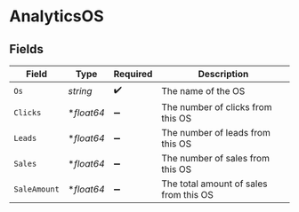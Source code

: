 # AnalyticsOS


## Fields

| Field                                  | Type                                   | Required                               | Description                            |
| -------------------------------------- | -------------------------------------- | -------------------------------------- | -------------------------------------- |
| `Os`                                   | *string*                               | :heavy_check_mark:                     | The name of the OS                     |
| `Clicks`                               | **float64*                             | :heavy_minus_sign:                     | The number of clicks from this OS      |
| `Leads`                                | **float64*                             | :heavy_minus_sign:                     | The number of leads from this OS       |
| `Sales`                                | **float64*                             | :heavy_minus_sign:                     | The number of sales from this OS       |
| `SaleAmount`                           | **float64*                             | :heavy_minus_sign:                     | The total amount of sales from this OS |